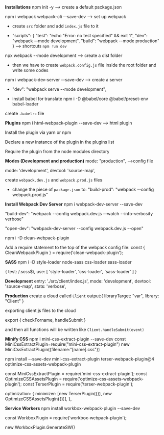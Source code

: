 **Installations**
npm init -y  --> create a default package.json

npm i webpack webpack-cli --save-dev  -->  set up webpack

- create `src` folder and add `index.js` file to it

- "scripts": {
    "test": "echo \"Error: no test specified\" && exit 1",
    "dev": "webpack --mode development",
    "build": "webpack --mode production"
  }  -->  shortcuts `npm run dev`

npx webpack --mode development  -->  create a dist folder

- then we have to create `webpack.config.js` file inside the root folder and write some codes

npm i webpack-dev-server --save-dev  -->  create a server

- "dev": "webpack serve --mode development",


- install babel for translate
npm i -D @babel/core @babel/preset-env babel-loader

create `.babelrc` file

**Plugins**
npm i html-webpack-plugin --save-dev  -->  html plugin

Install the plugin via yarn or npm

Declare a new instance of the plugin in the plugins list

Require the plugin from the node modules directory


**Modes (Development and production)**
mode: "production",  -->config file

mode: 'development',
devtool: 'source-map',

create `webpack.dev.js` and `webpack.prod.js` files

- change the piece of `package.json` to:
"build-prod": "webpack --config webpack.prod.js"


**Install Webpack Dev Server**
npm i webpack-dev-server --save-dev

"build-dev": "webpack --config webpack.dev.js --watch --info-verbosity verbose"

"open-dev": "webpack-dev-server --config webpack.dev.js --open"

npm i -D clean-webpack-plugin

Add a require statement to the top of the webpack config file:
const { CleanWebpackPlugin } = require('clean-webpack-plugin');


**SASS**
npm i -D style-loader node-sass css-loader sass-loader

{
    test: /\.scss$/,
    use: [ 'style-loader', 'css-loader', 'sass-loader' ]
}

**Development**
entry: './src/client/index.js',
mode: 'development',
devtool: 'source-map',
stats: 'verbose',

**Production**
create a cloud called `Client`
output:{
  libraryTarget: "var",
  library: "Client"
}

exporting client js files to the cloud

export {
  checkForname,
  handleSubmit
}

and then all functions will be written like `Client.handleSubmit(event)`


**Minify CSS**
npm i mini-css-extract-plugin --save-dev
const MiniCssExtractPlugin=require("mini-css-extract-plugin")
new MiniCssExtractPlugin({filename:"[name].css"})

npm install --save-dev mini-css-extract-plugin terser-webpack-plugin@4 optimize-css-assets-webpack-plugin

const MiniCssExtractPlugin = require('mini-css-extract-plugin');
const OptimizeCSSAssetsPlugin = require('optimize-css-assets-webpack-plugin');
const TerserPlugin = require('terser-webpack-plugin');

optimization: {
  minimizer: [new TerserPlugin({}), new OptimizeCSSAssetsPlugin({})],
},


**Service Workers**
npm install workbox-webpack-plugin --save-dev

const WorkboxPlugin = require('workbox-webpack-plugin');

new WorkboxPlugin.GenerateSW()

<script>
 // Check that service workers are supported
 if ('serviceWorker' in navigator) {
     // Use the window load event to keep the page load performant
     window.addEventListener('load', () => {
         navigator.serviceWorker.register('/service-worker.js');
     });
 }
</script>